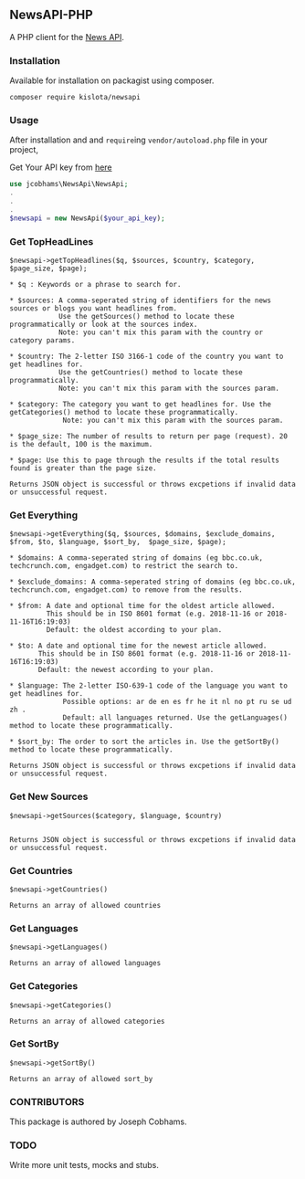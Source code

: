 ## NewsAPI-PHP
A PHP client for the [News API](https://newsapi.org/docs/get-started).

### Installation
Available for installation on packagist using composer.
```
composer require kislota/newsapi
```

### Usage
After installation and and `require`ing `vendor/autoload.php` file in your project,

Get Your API key from [here](https://newsapi.org/register)
```php
use jcobhams\NewsApi\NewsApi;
.
.
.
$newsapi = new NewsApi($your_api_key);
```

### Get TopHeadLines
```
$newsapi->getTopHeadlines($q, $sources, $country, $category, $page_size, $page);

* $q : Keywords or a phrase to search for.

* $sources: A comma-seperated string of identifiers for the news sources or blogs you want headlines from. 
            Use the getSources() method to locate these programmatically or look at the sources index. 
            Note: you can't mix this param with the country or category params.
            
* $country: The 2-letter ISO 3166-1 code of the country you want to get headlines for. 
            Use the getCountries() method to locate these programmatically. 
            Note: you can't mix this param with the sources param.
            
* $category: The category you want to get headlines for. Use the getCategories() method to locate these programmatically. 
             Note: you can't mix this param with the sources param.

* $page_size: The number of results to return per page (request). 20 is the default, 100 is the maximum.

* $page: Use this to page through the results if the total results found is greater than the page size.

Returns JSON object is successful or throws excpetions if invalid data or unsuccessful request.
```

### Get Everything
```
$newsapi->getEverything($q, $sources, $domains, $exclude_domains, $from, $to, $language, $sort_by,  $page_size, $page);

* $domains: A comma-seperated string of domains (eg bbc.co.uk, techcrunch.com, engadget.com) to restrict the search to.

* $exclude_domains: A comma-seperated string of domains (eg bbc.co.uk, techcrunch.com, engadget.com) to remove from the results.

* $from: A date and optional time for the oldest article allowed. 
         This should be in ISO 8601 format (e.g. 2018-11-16 or 2018-11-16T16:19:03) 
         Default: the oldest according to your plan.

* $to: A date and optional time for the newest article allowed. 
       This should be in ISO 8601 format (e.g. 2018-11-16 or 2018-11-16T16:19:03) 
       Default: the newest according to your plan.

* $language: The 2-letter ISO-639-1 code of the language you want to get headlines for. 
             Possible options: ar de en es fr he it nl no pt ru se ud zh . 
             Default: all languages returned. Use the getLanguages() method to locate these programmatically.

* $sort_by: The order to sort the articles in. Use the getSortBy() method to locate these programmatically.

Returns JSON object is successful or throws excpetions if invalid data or unsuccessful request.
```

### Get New Sources
```
$newsapi->getSources($category, $language, $country)


Returns JSON object is successful or throws excpetions if invalid data or unsuccessful request.
```

### Get Countries
```
$newsapi->getCountries()

Returns an array of allowed countries
```

### Get Languages
```
$newsapi->getLanguages()

Returns an array of allowed languages
```

### Get Categories
```
$newsapi->getCategories()

Returns an array of allowed categories
```

### Get SortBy
```
$newsapi->getSortBy()

Returns an array of allowed sort_by
```

### CONTRIBUTORS

This package is authored by Joseph Cobhams.

### TODO
Write more unit tests, mocks and stubs.

